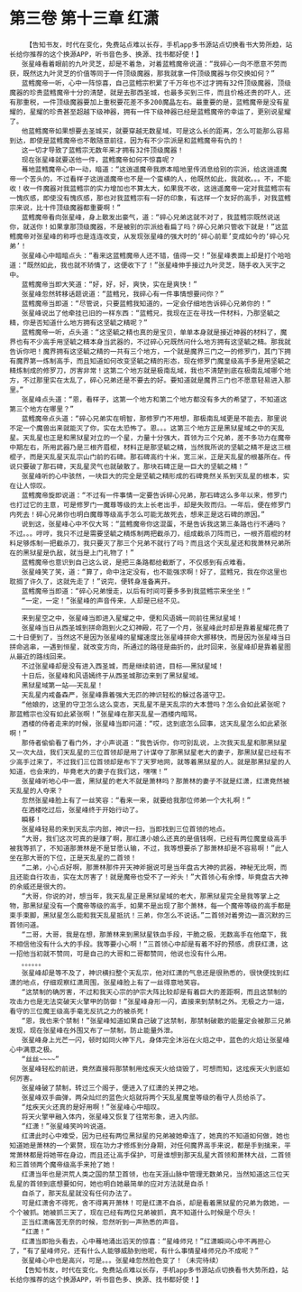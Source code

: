 # 第三卷 第十三章 红潇
        【告知书友，时代在变化，免费站点难以长存，手机app多书源站点切换看书大势所趋，站长给你推荐的这个换源APP，听书音色多、换源、找书都好使！】
       张星峰看着眼前的九叶灵芝，却是不着急，对着蓝鳕魔帝说道：“我碎心一向不愿意不劳而获，既然这九叶灵芝的价值等同于一件顶级魔器，那我就拿一件顶级魔器与你交换如何？”
       蓝鳕魔帝一听，心中一阵惊喜，自己蓝鳕宗积累了千万年也不过才拥有32件顶级魔器，顶级魔器的珍贵蓝鳕魔帝十分的清楚，就是去那西圣城，也最多买到三件，而且价格还贵的吓人，还有那重税，一件顶级魔器要加上重税要花差不多200魔晶左右。最重要的是，蓝鳕魔帝是没有星耀的，星耀的珍贵甚至超越下级神器，拥有一件下级神器已经是蓝鳕魔帝的幸运了，更别说星耀了。
       他蓝鳕魔帝如果想要去圣城买，就要穿越无数星域，可是这么长的距离，怎么可能那么容易到达，即使是蓝鳕魔帝也不敢随意前往，因为有不少宗派是和蓝鳕魔帝有仇的！
       这一切才导致了蓝鳕宗无数年来才拥有32件顶级魔器！
       现在张星峰就要送他一件，蓝鳕魔帝如何不惊喜呢？
       蓦地蓝鳕魔帝心中一动，暗道：“这逍遥魔帝我原本暗地里传消息给别的宗派，给这逍遥魔帝一个苦头的，不过看样子这逍遥魔帝也不是一个蛮横的人，他既然如此，我就收。。。不，不能收！收一件魔器对我蓝鳕宗的实力增加也不算太大，如果我不收，这逍遥魔帝一定对我蓝鳕宗有一愧疚感，即使没有愧疚感，那也对我蓝鳕宗有一好的印象，有这样一个友好的高手，对我蓝鳕宗来说，比十件顶级魔器都重要啊！”
       蓝鳕魔帝看向张星峰，身上散发出豪气，道：“碎心兄弟这就不对了，我蓝鳕宗既然说送你，就送你！如果拿那顶级魔器，不是被别的宗派给看扁了吗？碎心兄弟只管收下就是！”这蓝鳕魔帝对张星峰的称呼也是连连改变，从发现张星峰的强大时的‘碎心前辈’变成如今的‘碎心兄弟’！
       张星峰心中暗暗点头：“看来这蓝鳕魔帝人还不错，值得一交！”张星峰表面上却是打个哈哈道：“既然如此，我也就不矫情了，这便收下了！”张星峰伸手接过九叶灵芝，随手收入天宇之中。
       蓝鳕魔帝当即大笑道：“好，好，好，爽快，实在是爽快！”
       张星峰忽然转移话题说道：“蓝鳕兄，我碎心有一件事情想要问你？”
       蓝鳕魔帝当即道：“尽管说，只要蓝鳕我知道的，一定会仔细地告诉碎心兄弟你的！”
       张星峰说出了他牵挂已旧的一样东西：“蓝鳕兄，我现在正在寻找一件材料，乃那坚毓之精，你是否知道什么地方拥有这坚毓之精呢？”
       蓝鳕魔帝一听，点头道：“这坚毓之精也真的是宝贝，单单本身就是接近神器的材料了，魔界也有不少高手用坚毓之精本身当武器的，不过碎心兄既然问什么地方拥有这坚毓之精。那我就告诉你吧！魔界拥有这坚毓之精的一共有三个地方，一个就是魔界三门之一的修罗门，其门下拥有魔界第一炼制高手，而且知道如何改变坚毓之精的形态，现在修罗门魔皇级高手多是用坚毓之精炼制成的修罗刀，厉害非常！这第二个地方就是极南乱域，我也不清楚到底在极南乱域哪个地方，不过那里实在太乱了，碎心兄弟还是不要去的好。要知道就是魔界三门也不愿意轻易进入那里。”
       张星峰点头道：“恩，看样子，这第一个地方和第二个地方都没有多大的希望了，不知道这第三个地方在哪里？”
       蓝鳕魔帝点头道：“碎心兄弟实在明智，那修罗门不用想，那极南乱域更是不能去，那里说不定一个魔兽出来就能灭了你，实在太恐怖了。恩。。。这第三个地方正是黑狱星域之中的天乱星。天乱星也正是和黑狱星对立的一个星，力量十分强大，首领为三个兄弟，差不多功力在魔帝中期左右，所用武器乃是三根齐眉棍，材料正是那坚毓之精，当然我所说的坚毓之精不是这三根棍子，而是天乱星天乱宗山门前的石碑。那石碑高约十米，宽三米，正是天乱星的根基所在。传说只要破了那石碑，天乱星灵气也就破散了。那块石碑正是一巨大的坚毓之精！”
       张星峰听的心中骇然，一块巨大的完全是坚毓之精形成的石碑竟然关系到天乱星的根本，实在让人惊叹。
       蓝鳕魔帝旋即说道：“不过有一件事情一定要告诉碎心兄弟，那石碑这么多年以来，修罗门也打过它的主意，可是修罗门一魔尊等级的太上长老出手，却是失败而归。一年后，便在修罗门内死去！碎心兄弟你也明白魔尊等级高手怎么可能无故死去，想来正是这石碑的原因。”
       说到这，张星峰心中不仅大骂：“蓝鳕魔帝你这混蛋，不是告诉我这第三条路也行不通吗？不过。。。哼哼，我只不过是需要坚毓之精炼制两把截杀刀，组成截杀刀阵而已，一根齐眉棍的材料足够炼制一把截杀刀，我只要灭了那三个兄弟不就行了吗？而且这个天乱星还和我萧林兄弟所在的黑狱星是仇敌，就当是上门礼物了！”
       蓝鳕魔帝也意识到自己这么说，是把三条路都给截断了，不仅感到有点难看。
       张星峰笑了笑，道：“算了，命中注定没有，也不能强求啊！好了，蓝鳕兄，我在你这里也耽搁了许久了，这就先走了！”说完，便转身准备离开。
       蓝鳕魔帝当即道：“碎心兄弟慢走，以后有时间可要多多到我蓝鳕宗来坐坐！”
       “一定，一定！”张星峰的声音传来，人却是已经不见。
       ————————————————————————————
       来到星空之中，张星峰当即进入星耀之中，便和风语嫣一同前往黑狱星域！
       张星峰当日从西圣城到拼命跑到火之幻神殿，花了一个月，张星峰此时却是靠着星耀花费了二十日便到了，当然这不是因为张星峰的星耀速度比张星峰拼命大挪移快，而是因为张星峰当日拼命逃串，一遇到恒星，就改变方向，所通过的路径是曲折的，此时回来，张星峰却是靠着星图从最近的路线回来。
       不过张星峰却是没有进入西圣城，而是继续前进，目标——黑狱星域！
       十日后，张星峰和风语嫣终于从西圣城那边来到了黑狱星域。
       黑狱星域第一站——天乱星！
       天乱星内戒备森严，张星峰靠着强大无匹的神识轻松的躲过各道守卫。
       “他娘的，这里的守卫怎么这么变态，天乱星不是天乱宗的大本营吗？怎么会如此紧张呢？那蓝鳕宗也没有如此紧张啊！”张星峰在那天乱星一酒楼内暗骂。
       酒楼的侍者走来的时候，张星峰当即问道：“哎，这到底怎么回事，这天乱星怎么如此紧张啊！”
       那侍者偷偷看了看门外，才小声说道：“我告诉你，你可别乱说，上次我天乱星和那黑狱星又一次大战，我们天乱星的三位首领却是用了计谋夺了那黑狱星老大的妻子，那黑狱星已经有不少高手过来了，不过我们三位首领却是布下了天罗地网，就等着黑狱星的人。就是那黑狱星的人知道，也会来的，毕竟老大的妻子在我们这，嘿嘿！”
       张星峰听地心中一震，黑狱星的老大不就是萧林吗？那萧林的妻子不就是红潇，红潇竟然被天乱星的人夺来？
       忽然张星峰脸上有了一丝笑容：“看来一来，就要给我那位师弟一个大礼啊！”
       在酒楼吃过后，张星峰终于开始行动了。
       瞬移！
       张星峰轻易的来到天乱宗内部，神识一扫，当即找到三位首领的地点。
       “大哥，我们这次可真的是赚了啊，那红潇小娘么还真的是值钱啊，已经有两位魔皇级高手被我等抓了，不知道那萧林是不是甘愿认输，不过，我等想要杀了那萧林却是不容易啊！”此人坐在那大哥的下位，正是天乱星的二首领！
       “二弟，小心点好啊，那萧林那件开天神斧据说可是当年盘古大神的武器，神秘无比啊，而且还能自行攻击，实在太厉害了！就是魔帝也受不了一斧头！”大首领心有余悸，毕竟盘古大神的余威还是很大的。
       “大哥，你说的对，想当年，我天乱星正是黑狱星域的老大，那黑狱星完全是我等掌上之物，那黑狱星没有一个魔帝等级的高手，如果不是出现了那个萧林，每一个魔帝等级的高手都是束手束脚，黑狱星怎么能和我天乱星抵抗！三弟，你怎么不说话。”二首领对着旁边一直沉默的三首领问道。
       “二哥，大哥，我是在想，那萧林来到黑狱星铁血手段，干脆之极，无数高手在他麾下，我不相信他没有什么大的手段。我等要小心啊！”三首领心中却是有着不好的预感，虏获红潇，这一招他当初就不赞同，可是自己的大哥和二哥都赞同，他说也没有什么用。
       。。。。。。
       张星峰却是等不及了，神识横扫整个天乱宗，他对红潇的气息还是很熟悉的，很快便找到红潇的地点，仔细观察红潇周围，张星峰脸上有了一丝得意地笑容。
       “这禁制的确厉害，不过和我天心宗的护宗大阵比较却是有着巨大的差距啊，而且这禁制的攻击力也是无法突破天火擎甲的防御！”张星峰身形一闪，直接来到禁制之外。无极之力一运，看守的三位魔王级高手毫无反抗之力的被杀死！
       “恩，我也来个禁制！”张星峰知道如果自己破了这禁制，那禁制破散的能量定会被那三兄弟发现，现在张星峰在外围又布了一禁制，防止能量外泄。
       张星峰身上光芒一闪，顿时如同火神下凡，身体完全沐浴在火焰之中，蓝色的火焰让张星峰心中满意之极。
       “丝丝~~~~”
       张星峰轻松的前进，竟然直接将那禁制用炫疾天火给烧毁了，可想而知，这炫疾天火到底如何厉害。
       张星峰破了禁制，转过三个阁子，便进入了红潇的关押之地。
       张星峰双手曲弹，两朵灿烂的蓝色火焰就将两个天乱星魔皇等级的看守人员给杀了。
       “炫疾天火还真的是好用啊！”张星峰心中暗叹。
       将天火擎甲融入体内，张星峰又恢复了往常形象，进入内部。
       “红潇！”张星峰笑吟吟说道。
       红潇此时心中难受，因为已经有两位黑狱星的兄弟被她牵连了，她真的不知道如何做，她也知道她是萧林的一个累赘，现在功力才修炼到分身期，对任何魔界高手来说，都是手到擒来，平常萧林都是将她带在身边，而且还让高手保护，可是谁想到那天乱星大首领和萧林大战，二首领和三首领两个魔帝级高手来抢了她！
       红潇当年也是洪荒人类之国的禁卫首领，也在天涯山脉中管理无数弟兄，当然知道这三位天乱星的首领到底想要如何，她也明白她最简单的应对方法就是自杀！
       自杀了，那天乱星就没有任何办法了。
       可是红潇舍不得死，舍不得离开萧林！可是红潇不自杀，却是看着黑狱星的兄弟为救她，一个个被抓。她被抓三天了，现在已经有两位兄弟被抓，真不知道什么时候是个尽头！
       正当红潇痛苦无奈的时候，忽然听到一声熟悉的声音。
       “红潇！”
       红潇当即抬头看去，心中蓦地涌出滔天的惊喜：“星峰师兄！”红潇瞬间心中不再担心了，“有了星峰师兄，还有什么人能够威胁到他呢，有什么事情星峰师兄办不成呢？”
       张星峰心中也是高兴，可是。。。张星峰忽然脸色变了！（未完待续）
       【告知书友，时代在变化，免费站点难以长存，手机app多书源站点切换看书大势所趋，站长给你推荐的这个换源APP，听书音色多、换源、找书都好使！】